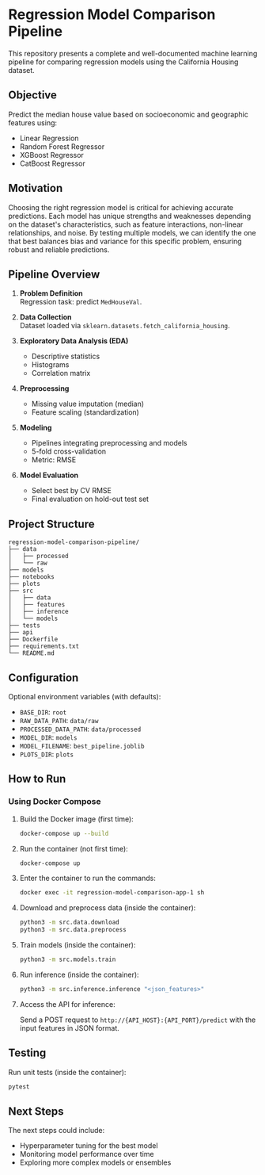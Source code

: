 # Regression Model Comparison Pipeline

This repository presents a complete and well-documented machine learning pipeline for comparing regression models using the California Housing dataset.

## Objective

Predict the median house value based on socioeconomic and geographic features using:

* Linear Regression
* Random Forest Regressor
* XGBoost Regressor
* CatBoost Regressor

## Motivation

Choosing the right regression model is critical for achieving accurate predictions. Each model has unique strengths and weaknesses depending on the dataset's characteristics, such as feature interactions, non-linear relationships, and noise. By testing multiple models, we can identify the one that best balances bias and variance for this specific problem, ensuring robust and reliable predictions.

## Pipeline Overview

1. **Problem Definition**  
   Regression task: predict `MedHouseVal`.

2. **Data Collection**  
   Dataset loaded via `sklearn.datasets.fetch_california_housing`.

3. **Exploratory Data Analysis (EDA)**  
   - Descriptive statistics  
   - Histograms  
   - Correlation matrix

4. **Preprocessing**  
   - Missing value imputation (median)  
   - Feature scaling (standardization)

5. **Modeling**  
   - Pipelines integrating preprocessing and models  
   - 5-fold cross-validation  
   - Metric: RMSE

6. **Model Evaluation**  
   - Select best by CV RMSE  
   - Final evaluation on hold-out test set

## Project Structure

```
regression-model-comparison-pipeline/
├── data
│   ├── processed
│   └── raw
├── models
├── notebooks
├── plots
├── src
│   ├── data
│   ├── features
│   ├── inference
│   └── models
├── tests
├── api
├── Dockerfile
├── requirements.txt
└── README.md
```

## Configuration

Optional environment variables (with defaults):

- `BASE_DIR`: `root`
- `RAW_DATA_PATH`: `data/raw`
- `PROCESSED_DATA_PATH`: `data/processed`
- `MODEL_DIR`: `models`
- `MODEL_FILENAME`: `best_pipeline.joblib`
- `PLOTS_DIR`: `plots`

## How to Run

### Using Docker Compose

1. Build the Docker image (first time):

   ```bash
   docker-compose up --build
   ```

2. Run the container (not first time):

   ```bash
   docker-compose up
   ```

3. Enter the container to run the commands:
   ```bash
   docker exec -it regression-model-comparison-app-1 sh
   ```

4. Download and preprocess data (inside the container):

   ```bash
   python3 -m src.data.download
   python3 -m src.data.preprocess
   ```

5. Train models (inside the container):

   ```bash
   python3 -m src.models.train
   ```

6. Run inference (inside the container):

   ```bash
   python3 -m src.inference.inference "<json_features>"
   ```

7. Access the API for inference:

   Send a POST request to `http://{API_HOST}:{API_PORT}/predict` with the input features in JSON format.

## Testing

Run unit tests (inside the container):

```bash
pytest
```

## Next Steps
The next steps could include:
- Hyperparameter tuning for the best model
- Monitoring model performance over time
- Exploring more complex models or ensembles